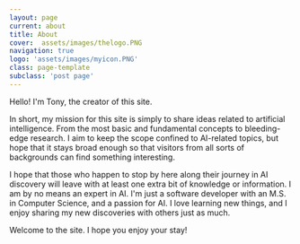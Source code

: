 ```yaml
---
layout: page
current: about
title: About
cover:  assets/images/thelogo.PNG
navigation: true
logo: 'assets/images/myicon.PNG'
class: page-template
subclass: 'post page'
---
```


Hello! I'm Tony, the creator of this site.

In short, my mission for this site is simply to share ideas related to artificial intelligence. From the most basic and fundamental concepts to bleeding-edge research. I aim to keep the scope confined to AI-related topics, but hope that it stays broad enough so that visitors from all sorts of backgrounds can find something interesting.

I hope that those who happen to stop by here along their journey in AI discovery will leave with at least one extra bit of knowledge or information. I am by no means an expert in AI. I'm just a software developer with an M.S. in Computer Science, and a passion for AI. I love learning new things, and I enjoy sharing my new discoveries with others just as much.

Welcome to the site. I hope you enjoy your stay! 
